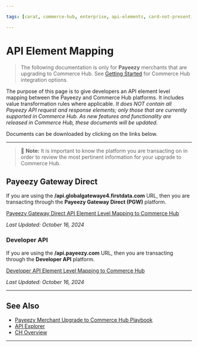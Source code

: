 ```yaml
---

tags: [carat, commerce-hub, enterprise, api-elements, card-not-present, payeezy]

---
```


# API Element Mapping

<!-- theme: danger -->
> The following documentation is only for **Payeezy** merchants that are upgrading to Commerce Hub. See [Getting Started](?path=docs/Getting-Started/Getting-Started-General.md) for Commerce Hub integration options.

The purpose of this page is to give developers an API element level mapping between the Payeezy and Commerce Hub platforms.  It includes value transformation rules where applicable.  _It does NOT contain all Payeezy API request and response elements; only those that are currently supported in Commerce Hub.  As new features and functionality are released in Commerce Hub, these documents will be updated._  

Documents can be downloaded by clicking on the links below.

---

> :memo: **Note:** It is important to know the platform you are transacting on in order to review the most pertinent information for your upgrade to Commerce Hub.

## Payeezy Gateway Direct

If you are using the **/api.globalgatewaye4.firstdata.com** URL, then you are transacting through the **Payeezy Gateway Direct (PGW)** platform.

[Payeezy Gateway Direct API Element Level Mapping to Commerce Hub](https://github.com/Fiserv/Commerce-Hub/raw/Payeezy-Prod/assets/doc-files/Payeezy_Gateway_Direct_Element_Mapping.xlsx)

_Last Updated: October 16, 2024_

### Developer API

If you are using the **/api.payeezy.com** URL, then you are transacting through the **Developer API** platform.

[Developer API Element Level Mapping to Commerce Hub](https://github.com/Fiserv/Commerce-Hub/raw/Payeezy-Prod/assets/doc-files/Payeezy_Developer_API_Element_Mapping.xlsx)

_Last Updated: October 16, 2024_

---

## See Also

- [Payeezy Merchant Upgrade to Commerce Hub Playbook](?path=docs/Resources/Guides/Payeezy/PayeezyUpgradetoCHGuideLandingPage.md)
- [API Explorer](../api/?type=post&path=/payments/v1/charges)
- [CH Overview](?path=docs/Getting-Started/Getting-Started-General.md)

---
